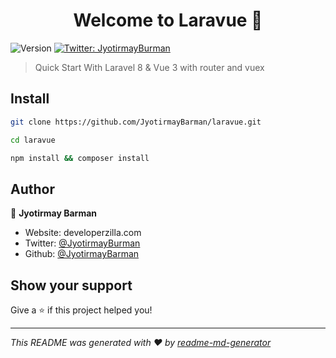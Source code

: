 <h1 align="center">Welcome to Laravue 👋</h1>
<p>
  <img alt="Version" src="https://img.shields.io/badge/version-1.0-blue.svg?cacheSeconds=2592000" />
  <a href="https://twitter.com/JyotirmayBurman" target="_blank">
    <img alt="Twitter: JyotirmayBurman" src="https://img.shields.io/twitter/follow/JyotirmayBurman.svg?style=social" />
  </a>
</p>

> Quick Start With Laravel 8 & Vue 3 with router and vuex

## Install

```sh
git clone https://github.com/JyotirmayBarman/laravue.git

cd laravue

npm install && composer install
```

## Author

👤 **Jyotirmay Barman**

* Website: developerzilla.com
* Twitter: [@JyotirmayBurman](https://twitter.com/JyotirmayBurman)
* Github: [@JyotirmayBarman](https://github.com/JyotirmayBarman)

## Show your support

Give a ⭐️ if this project helped you!

***
_This README was generated with ❤️ by [readme-md-generator](https://github.com/kefranabg/readme-md-generator)_

